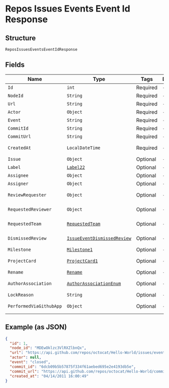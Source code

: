 
# Repos Issues Events Event Id Response

## Structure

`ReposIssuesEventsEventIdResponse`

## Fields

| Name | Type | Tags | Description | Getter | Setter |
|  --- | --- | --- | --- | --- | --- |
| `Id` | `int` | Required | - | int getId() | setId(int id) |
| `NodeId` | `String` | Required | - | String getNodeId() | setNodeId(String nodeId) |
| `Url` | `String` | Required | - | String getUrl() | setUrl(String url) |
| `Actor` | `Object` | Required | - | Object getActor() | setActor(Object actor) |
| `Event` | `String` | Required | - | String getEvent() | setEvent(String event) |
| `CommitId` | `String` | Required | - | String getCommitId() | setCommitId(String commitId) |
| `CommitUrl` | `String` | Required | - | String getCommitUrl() | setCommitUrl(String commitUrl) |
| `CreatedAt` | `LocalDateTime` | Required | - | LocalDateTime getCreatedAt() | setCreatedAt(LocalDateTime createdAt) |
| `Issue` | `Object` | Optional | - | Object getIssue() | setIssue(Object issue) |
| `Label` | [`Label22`](../../doc/models/label-22.md) | Optional | - | Label22 getLabel() | setLabel(Label22 label) |
| `Assignee` | `Object` | Optional | - | Object getAssignee() | setAssignee(Object assignee) |
| `Assigner` | `Object` | Optional | - | Object getAssigner() | setAssigner(Object assigner) |
| `ReviewRequester` | `Object` | Optional | - | Object getReviewRequester() | setReviewRequester(Object reviewRequester) |
| `RequestedReviewer` | `Object` | Optional | - | Object getRequestedReviewer() | setRequestedReviewer(Object requestedReviewer) |
| `RequestedTeam` | [`RequestedTeam`](../../doc/models/requested-team.md) | Optional | - | RequestedTeam getRequestedTeam() | setRequestedTeam(RequestedTeam requestedTeam) |
| `DismissedReview` | [`IssueEventDismissedReview`](../../doc/models/issue-event-dismissed-review.md) | Optional | - | IssueEventDismissedReview getDismissedReview() | setDismissedReview(IssueEventDismissedReview dismissedReview) |
| `Milestone` | [`Milestone1`](../../doc/models/milestone-1.md) | Optional | - | Milestone1 getMilestone() | setMilestone(Milestone1 milestone) |
| `ProjectCard` | [`ProjectCard1`](../../doc/models/project-card-1.md) | Optional | - | ProjectCard1 getProjectCard() | setProjectCard(ProjectCard1 projectCard) |
| `Rename` | [`Rename`](../../doc/models/rename.md) | Optional | - | Rename getRename() | setRename(Rename rename) |
| `AuthorAssociation` | [`AuthorAssociationEnum`](../../doc/models/author-association-enum.md) | Optional | - | AuthorAssociationEnum getAuthorAssociation() | setAuthorAssociation(AuthorAssociationEnum authorAssociation) |
| `LockReason` | `String` | Optional | - | String getLockReason() | setLockReason(String lockReason) |
| `PerformedViaGithubApp` | `Object` | Optional | - | Object getPerformedViaGithubApp() | setPerformedViaGithubApp(Object performedViaGithubApp) |

## Example (as JSON)

```json
{
  "id": 1,
  "node_id": "MDEwOklzc3VlRXZlbnQx",
  "url": "https://api.github.com/repos/octocat/Hello-World/issues/events/1",
  "actor": null,
  "event": "closed",
  "commit_id": "6dcb09b5b57875f334f61aebed695e2e4193db5e",
  "commit_url": "https://api.github.com/repos/octocat/Hello-World/commits/6dcb09b5b57875f334f61aebed695e2e4193db5e",
  "created_at": "04/14/2011 16:00:49"
}
```

